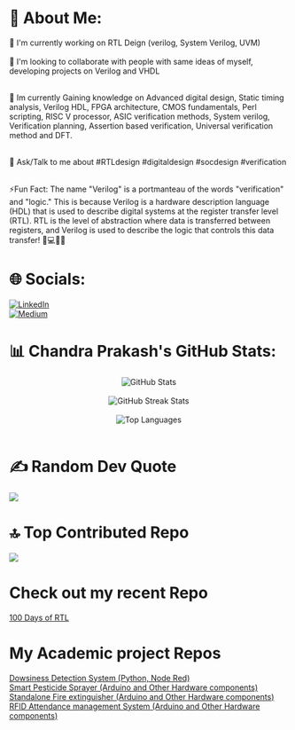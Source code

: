 # 💫 About Me:
🔭 I'm currently working on RTL Deign (verilog, System Verilog, UVM)<br><br>👬 I'm looking to collaborate with people with same ideas of myself, developing projects on Verilog and VHDL<br><br>

🌱 Im currently Gaining knowledge on Advanced digital design, Static timing analysis, Verilog HDL, FPGA architecture, CMOS fundamentals, Perl scripting, RISC V processor, ASIC verification methods, System verilog, Verification planning, Assertion based verification, Universal verification method and DFT. <br><br>

💭 Ask/Talk to me about #RTLdesign #digitaldesign #socdesign #verification <br><br>

⚡Fun Fact: The name "Verilog" is a portmanteau of the words "verification" and "logic." This is because Verilog is a hardware description language (HDL) that is used to describe digital systems at the register transfer level (RTL). RTL is the level of abstraction where data is transferred between registers, and Verilog is used to describe the logic that controls this data transfer!  🧮💻👩‍💼

# 🌐 Socials:
[![LinkedIn](https://img.shields.io/badge/LinkedIn-%230077B5.svg?logo=linkedin&logoColor=white)](https://linkedin.com/in/cp024s) <br>
[![Medium](https://img.shields.io/badge/Medium-12100E?logo=medium&logoColor=white)](https://cp024.medium.com) 
<br/>

# 📊 Chandra Prakash's GitHub Stats:

<div align="center">
    <img src="https://github-readme-stats.vercel.app/api?username=cp024s&theme=dark&hide_border=false&include_all_commits=false&count_private=false" alt="GitHub Stats">
</div>
<br/>
<div align="center">
    <img src="https://github-readme-streak-stats.herokuapp.com/?user=cp024s&theme=dark&hide_border=false" alt="GitHub Streak Stats">
</div>
<br/>
<div align="center">
    <img src="https://github-readme-stats.vercel.app/api/top-langs/?username=cp024s&theme=dark&hide_border=false&include_all_commits=false&count_private=false&layout=compact" alt="Top Languages">
</div>
<br/>

# ✍️ Random Dev Quote

![](https://quotes-github-readme.vercel.app/api?type=horizontal&theme=radical)

# 🔝 Top Contributed Repo
![](https://github-contributor-stats.vercel.app/api?username=cp024s&limit=5&theme=dark&combine_all_yearly_contributions=true)
 
# Check out my recent Repo
[100 Days of RTL](https://github.com/cp024s/100-days-of-RTL)
<br>
# My Academic project Repos
[Dowsiness Detection System (Python, Node Red)](https://github.com/cp024s/DDS) <br>
[Smart Pesticide Sprayer (Arduino and Other Hardware components)](https://github.com/cp024s/Smart-pesiticide-sprayer) <br>
[Standalone Fire extinguisher (Arduino and Other Hardware components)](https://github.com/cp024s/Standalone-fire-Extinguisher) <br>
[RFID Attendance management System (Arduino and Other Hardware components)](https://github.com/cp024s/RFID-attendance-management) <br>
